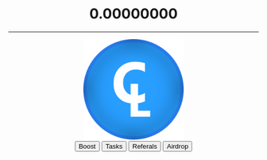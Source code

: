 <!DOCTYPE HTML>
<html lang="ru">
<head>
  <meta charset="UTF-8">
  <meta name="viewport" content="width=device-width, initial-scale=1">
  <title>Cilink</title>
  <link rel="stylesheet" href="style.css">
</head>
<body>
  <center><h1>0.00000000</h1></center>
  <hr>
  <center>
<img src="images\money.png" width="40%" height="40%">
</center>
<center>
<button type="button">Boost</button>
<button type="button">Tasks</button>
<button type="button">Referals</button>
<button type="button">Airdrop</button>
</center>
</body>
</html>
